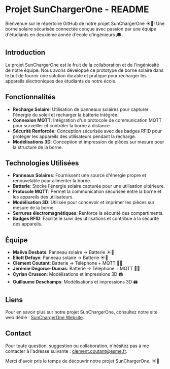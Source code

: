 # Projet SunChargerOne - README

Bienvenue sur le répertoire GitHub de notre projet SunChargerOne ☀️🔌! Une borne solaire sécurisée connectée conçue avec passion par une équipe d'étudiants en deuxième année d'école d'ingénieurs 🎓.

## Introduction

Le projet SunChargerOne est le fruit de la collaboration et de l'ingéniosité de notre équipe. Nous avons développé ce prototype de borne solaire dans le but de fournir une solution durable et pratique pour recharger les appareils électroniques des étudiants de notre école.

## Fonctionnalités

- **Recharge Solaire**: Utilisation de panneaux solaires pour capturer l'énergie du soleil et recharger la batterie intégrée.
- **Connexion MQTT**: Intégration d'un protocole de communication MQTT pour surveiller et contrôler la borne à distance.
- **Sécurité Renforcée**: Conception sécurisée avec des badges RFID pour protéger les appareils des utilisateurs pendant la recharge.
- **Modélisations 3D**: Conception et impression de pièces sur mesure pour la structure de la borne.

## Technologies Utilisées

- **Panneaux Solaires**: Fournissent une source d'énergie propre et renouvelable pour alimenter la borne.
- **Batterie**: Stocke l'énergie solaire capturée pour une utilisation ultérieure.
- **Protocole MQTT**: Permet la communication sécurisée entre la borne et les appareils des utilisateurs.
- **Modélisation 3D**: Utilisée pour concevoir et imprimer les pièces sur mesure de la borne.
- **Serrures électromagnétiques**: Renforce la sécurité des compartiments.
- **Badges RFID**: Facilite le suivi des utilisations et contribue à la sécurité des appareils.

## Équipe

- **Maëva Desbats**: Panneau solaire → Batterie ☀️🔋
- **Eliott Defaye**: Panneau solaire → Batterie ☀️🔋
- **Clément Coutant**: Batterie → Téléphone + MQTT 🔋📱
- **Jérémie Degorce-Dumas**: Batterie → Téléphone + MQTT 🔋📱
- **Cyrian Crusson**: Modélisations et impressions 3D 🖨️
- **Guillaume Deschamps**: Modélisations et impressions 3D 🖨️

## Liens

Pour en savoir plus sur notre projet SunChargerOne, consultez notre site web dédié : [SunChargerOne Website](https://sunchargerone.wordpress.com/).

## Contact

Pour toute question, suggestion ou collaboration, n'hésitez pas à me contacter à l'adresse suivante : [clement.coutant@esme.fr](mailto:clement.coutant@esme.fr).

Merci d'avoir pris le temps de découvrir notre projet SunChargerOne. ☀️🔌
